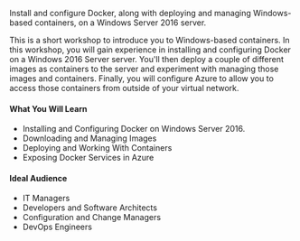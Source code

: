 <p class="lead">
Install and configure Docker, along with deploying and managing Windows-based containers, on a Windows Server 2016 server.
</p>
<p>
This is a short workshop to introduce you to Windows-based containers.  In this workshop, you will gain experience in installing and configuring Docker on a Windows 2016 Server server.  You'll then deploy a couple of different images as containers to the server and experiment with managing those images and containers.  Finally, you will configure Azure to allow you to access those containers from outside of your virtual network.
</p>

<div class="row" style="height:250px;">
<div class=col-third>

#### What You Will Learn

  * Installing and Configuring Docker on Windows Server 2016.
  * Downloading and Managing Images
  * Deploying and Working With Containers
  * Exposing Docker Services in Azure

</div>
<div class=col-third>

#### Ideal Audience

  * IT Managers
  * Developers and Software Architects
  * Configuration and Change Managers
  * DevOps Engineers

</div>
</div>